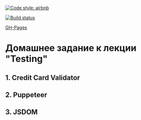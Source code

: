 [![Code style: airbnb](https://img.shields.io/badge/code%20style-airbnb-blue.svg?style=flat-square)](https://github.com/airbnb/javascript)

[![Build status](https://ci.appveyor.com/api/projects/status/2ap8u2ue3ygf9ujs?svg=true)](https://ci.appveyor.com/project/Cazuist/ahj-8-testing)

[GH-Pages](https://cazuist.github.io/ahj-8_testing)

# Домашнее задание к лекции "Testing"
## 1. Credit Card Validator
## 2. Puppeteer
## 3. JSDOM